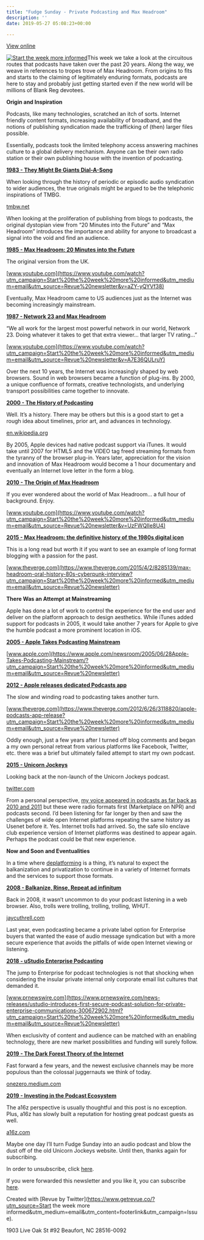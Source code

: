 ```yaml
---
title: "Fudge Sunday - Private Podcasting and Max Headroom"
description: ''
date: 2019-05-27 05:08:23+00:00

---
```


[View online](https://sunday.fudge.org/issues/fudge-sunday-private-podcasting-and-max-headroom-179902?utm_campaign=Issue&utm_content=view_in_browser&utm_medium=email&utm_source=Start+the+week+more+informed)

[![Start the week more informed](https://bucketeer-e05bbc84-baa3-437e-9518-adb32be77984.s3.amazonaws.com/public/images/e317a731-3e11-43c0-822a-c1570db76de3_1200x115.png "Start the week more informed")](https://substackcdn.com/image/fetch/f_auto,q_auto:good,fl_progressive:steep/https%3A%2F%2Fbucketeer-e05bbc84-baa3-437e-9518-adb32be77984.s3.amazonaws.com%2Fpublic%2Fimages%2Fe317a731-3e11-43c0-822a-c1570db76de3_1200x115.png)This week we take a look at the circuitous routes that podcasts have taken over the past 20 years. Along the way, we weave in references to tropes trove of Max Headroom. From origins to fits and starts to the claiming of legitimately enduring formats, podcasts are here to stay and probably just getting started even if the new world will be millions of Blank Reg devotees.

 **Origin and Inspiration**

Podcasts, like many technologies, scratched an itch of sorts. Internet friendly content formats, increasing availability of broadband, and the notions of publishing syndication made the trafficking of (then) larger files possible.

Essentially, podcasts took the limited telephony access answering machines culture to a global delivery mechanism. Anyone can be their own radio station or their own publishing house with the invention of podcasting.

**[1983 - They Might Be Giants Dial-A-Song](http://tmbw.net/wiki/Dial-A-Song?utm_campaign=Start%20the%20week%20more%20informed&utm_medium=email&utm_source=Revue%20newsletter)**

When looking through the history of periodic or episodic audio syndication to wider audiences, the true originals might be argued to be the telephonic inspirations of TMBG.

[tmbw.net](http://tmbw.net/wiki/Dial-A-Song?utm_campaign=Start%20the%20week%20more%20informed&utm_medium=email&utm_source=Revue%20newsletter)

When looking at the proliferation of publishing from blogs to podcasts, the original dystopian view from “20 Minutes into the Future” and “Max Headroom” introduces the importance and ability for anyone to broadcast a signal into the void and find an audience.

**[1985 - Max Headroom: 20 Minutes into the Future](https://www.youtube.com/watch?utm_campaign=Start%20the%20week%20more%20informed&utm_medium=email&utm_source=Revue%20newsletter&v=aZY-yQYVf38)**

The original version from the UK.

[www.youtube.com](https://www.youtube.com/watch?utm_campaign=Start%20the%20week%20more%20informed&utm_medium=email&utm_source=Revue%20newsletter&v=aZY-yQYVf38)

Eventually, Max Headroom came to US audiences just as the Internet was becoming increasingly mainstream.

**[1987 - Network 23 and Max Headroom](https://www.youtube.com/watch?utm_campaign=Start%20the%20week%20more%20informed&utm_medium=email&utm_source=Revue%20newsletter&v=A7E36QULruY)**

“We all work for the largest most powerful network in our world, Network 23. Doing whatever it takes to get that extra viewer… that larger TV rating…”

[www.youtube.com](https://www.youtube.com/watch?utm_campaign=Start%20the%20week%20more%20informed&utm_medium=email&utm_source=Revue%20newsletter&v=A7E36QULruY)

Over the next 10 years, the Internet was increasingly shaped by web browsers. Sound in web browsers became a function of plug-ins. By 2000, a unique confluence of formats, creative technologists, and underlying transport possibilities came together to innovate.

**[2000 - The History of Podcasting](https://en.wikipedia.org/wiki/History_of_podcasting?utm_campaign=Start%20the%20week%20more%20informed&utm_medium=email&utm_source=Revue%20newsletter)**

Well. It’s a history. There may be others but this is a good start to get a rough idea about timelines, prior art, and advances in technology.

[en.wikipedia.org](https://en.wikipedia.org/wiki/History_of_podcasting?utm_campaign=Start%20the%20week%20more%20informed&utm_medium=email&utm_source=Revue%20newsletter)

By 2005, Apple devices had native podcast support via iTunes. It would take until 2007 for HTML5 and the VIDEO tag freed streaming formats from the tyranny of the browser plug-in. Years later, appreciation for the vision and innovation of Max Headroom would become a 1 hour documentary and eventually an Internet love letter in the form a blog.

**[2010 - The Origin of Max Headroom](https://www.youtube.com/watch?utm_campaign=Start%20the%20week%20more%20informed&utm_medium=email&utm_source=Revue%20newsletter&v=UzFWQIIe8U4)**

If you ever wondered about the world of Max Headroom… a full hour of background. Enjoy.

[www.youtube.com](https://www.youtube.com/watch?utm_campaign=Start%20the%20week%20more%20informed&utm_medium=email&utm_source=Revue%20newsletter&v=UzFWQIIe8U4)

**[2015 - Max Headroom: the definitive history of the 1980s digital icon](https://www.theverge.com/2015/4/2/8285139/max-headroom-oral-history-80s-cyberpunk-interview?utm_campaign=Start%20the%20week%20more%20informed&utm_medium=email&utm_source=Revue%20newsletter)**

This is a long read but worth it if you want to see an example of long format blogging with a passion for the past.

[www.theverge.com](https://www.theverge.com/2015/4/2/8285139/max-headroom-oral-history-80s-cyberpunk-interview?utm_campaign=Start%20the%20week%20more%20informed&utm_medium=email&utm_source=Revue%20newsletter)

 **There Was an Attempt at Mainstreaming**

Apple has done a lot of work to control the experience for the end user and deliver on the platform approach to design aesthetics. While iTunes added support for podcasts in 2005, it would take another 7 years for Apple to give the humble podcast a more prominent location in iOS.

**[2005 - Apple Takes Podcasting Mainstream](https://www.apple.com/newsroom/2005/06/28Apple-Takes-Podcasting-Mainstream/?utm_campaign=Start%20the%20week%20more%20informed&utm_medium=email&utm_source=Revue%20newsletter)**

[www.apple.com](https://www.apple.com/newsroom/2005/06/28Apple-Takes-Podcasting-Mainstream/?utm_campaign=Start%20the%20week%20more%20informed&utm_medium=email&utm_source=Revue%20newsletter)

**[2012 - Apple releases dedicated Podcasts app](https://www.theverge.com/2012/6/26/3118820/apple-podcasts-app-release?utm_campaign=Start%20the%20week%20more%20informed&utm_medium=email&utm_source=Revue%20newsletter)**

The slow and winding road to podcasting takes another turn.

[www.theverge.com](https://www.theverge.com/2012/6/26/3118820/apple-podcasts-app-release?utm_campaign=Start%20the%20week%20more%20informed&utm_medium=email&utm_source=Revue%20newsletter)

Oddly enough, just a few years after I turned off blog comments and began a my own personal retreat from various platforms like Facebook, Twitter, etc. there was a brief but ultimately failed attempt to start my own podcast.

**[2015 - Unicorn Jockeys](https://twitter.com/UnicornJockeys/status/678296062382092289?utm_campaign=Start%20the%20week%20more%20informed&utm_medium=email&utm_source=Revue%20newsletter)**

Looking back at the non-launch of the Unicorn Jockeys podcast.

[twitter.com](https://twitter.com/UnicornJockeys/status/678296062382092289?utm_campaign=Start%20the%20week%20more%20informed&utm_medium=email&utm_source=Revue%20newsletter)

From a personal perspective, [my voice appeared in podcasts as far back as 2010 and 2011](https://jaycuthrell.com/media/?utm_campaign=Start%20the%20week%20more%20informed&utm_medium=email&utm_source=Revue%20newsletter) but these were radio formats first (Marketplace on NPR) and podcasts second. I’d been listening for far longer by then and saw the challenges of wide open Internet platforms repeating the same history as Usenet before it. Yes. Internet trolls had arrived. So, the safe silo enclave club experience version of Internet platforms was destined to appear again. Perhaps the podcast could be that new experience.

 **Now and Soon and Eventualities**

In a time where [deplatforming](https://en.wikipedia.org/wiki/Deplatforming?utm_campaign=Start%20the%20week%20more%20informed&utm_medium=email&utm_source=Revue%20newsletter) is a thing, it’s natural to expect the balkanization and privatization to continue in a variety of Internet formats and the services to support those formats.

**[2008 - Balkanize, Rinse, Repeat ad infinitum](https://jaycuthrell.com/balkanize-rinse-repeat-ad-infinitum/?utm_campaign=Start%20the%20week%20more%20informed&utm_medium=email&utm_source=Revue%20newsletter)**

Back in 2008, it wasn’t uncommon to do your podcast listening in a web browser. Also, trolls were trolling, trolling, trolling, WHUT.

[jaycuthrell.com](https://jaycuthrell.com/balkanize-rinse-repeat-ad-infinitum/?utm_campaign=Start%20the%20week%20more%20informed&utm_medium=email&utm_source=Revue%20newsletter)

Last year, even podcasting became a private label option for Enterprise buyers that wanted the ease of audio message syndication but with a more secure experience that avoids the pitfalls of wide open Internet viewing or listening.

**[2018 - uStudio Enterprise Podcasting](https://www.prnewswire.com/news-releases/ustudio-introduces-first-secure-podcast-solution-for-private-enterprise-communications-300672902.html?utm_campaign=Start%20the%20week%20more%20informed&utm_medium=email&utm_source=Revue%20newsletter)**

The jump to Enterprise for podcast technologies is not that shocking when considering the insular private internal only corporate email list cultures that demanded it.

[www.prnewswire.com](https://www.prnewswire.com/news-releases/ustudio-introduces-first-secure-podcast-solution-for-private-enterprise-communications-300672902.html?utm_campaign=Start%20the%20week%20more%20informed&utm_medium=email&utm_source=Revue%20newsletter)

When exclusivity of content and audience can be matched with an enabling technology, there are new market possibilities and funding will surely follow.

**[2019 - The Dark Forest Theory of the Internet](https://onezero.medium.com/the-dark-forest-theory-of-the-internet-7dc3e68a7cb1?gi=23d7ff20eafa&utm_campaign=Start%20the%20week%20more%20informed&utm_medium=email&utm_source=Revue%20newsletter)**

Fast forward a few years, and the newest exclusive channels may be more populous than the colossal juggernauts we think of today.

[onezero.medium.com](https://onezero.medium.com/the-dark-forest-theory-of-the-internet-7dc3e68a7cb1?gi=23d7ff20eafa&utm_campaign=Start%20the%20week%20more%20informed&utm_medium=email&utm_source=Revue%20newsletter)

**[2019 - Investing in the Podcast Ecosystem](https://a16z.com/2019/05/23/podcast-ecosystem-investing-2019/?utm_campaign=Start%20the%20week%20more%20informed&utm_medium=email&utm_source=Revue%20newsletter)**

The a16z perspective is usually thoughtful and this post is no exception. Plus, a16z has slowly built a reputation for hosting great podcast guests as well.

[a16z.com](https://a16z.com/2019/05/23/podcast-ecosystem-investing-2019/?utm_campaign=Start%20the%20week%20more%20informed&utm_medium=email&utm_source=Revue%20newsletter)

Maybe one day I’ll turn Fudge Sunday into an audio podcast and blow the dust off of the old Unicorn Jockeys website. Until then, thanks again for subscribing.

In order to unsubscribe, click [here](#).

If you were forwarded this newsletter and you like it, you can subscribe [here](https://sunday.fudge.org/?utm_campaign=Issue&utm_content=forwarded&utm_medium=email&utm_source=Start+the+week+more+informed).

Created with [Revue by Twitter](https://www.getrevue.co/?utm_source=Start the week more informed&utm_medium=email&utm_content=footerlink&utm_campaign=Issue).

1903 Live Oak St #92 Beaufort, NC 28516-0092

